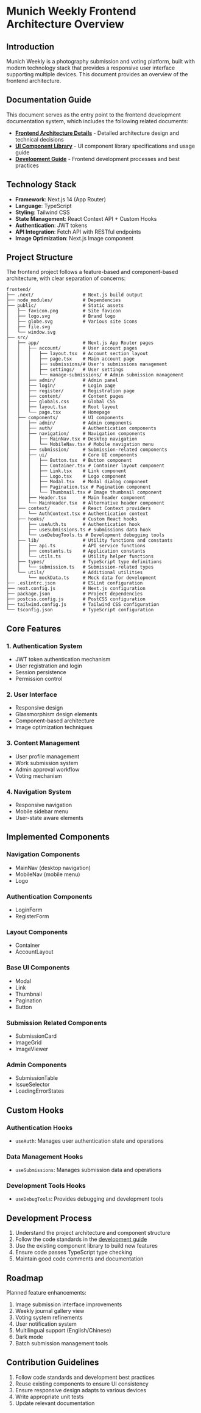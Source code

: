 # Munich Weekly Frontend Architecture Overview

## Introduction

Munich Weekly is a photography submission and voting platform, built with modern technology stack that provides a responsive user interface supporting multiple devices. This document provides an overview of the frontend architecture.

## Documentation Guide

This document serves as the entry point to the frontend development documentation system, which includes the following related documents:

- [**Frontend Architecture Details**](./frontend-architecture.md) - Detailed architecture design and technical decisions
- [**UI Component Library**](./ui-components.md) - UI component library specifications and usage guide
- [**Development Guide**](./dev-guide.md) - Frontend development processes and best practices

## Technology Stack

- **Framework**: Next.js 14 (App Router)
- **Language**: TypeScript
- **Styling**: Tailwind CSS
- **State Management**: React Context API + Custom Hooks
- **Authentication**: JWT tokens
- **API Integration**: Fetch API with RESTful endpoints
- **Image Optimization**: Next.js Image component

## Project Structure

The frontend project follows a feature-based and component-based architecture, with clear separation of concerns:

```
frontend/
├── .next/                  # Next.js build output
├── node_modules/           # Dependencies
├── public/                 # Static assets
│   ├── favicon.png         # Site favicon
│   ├── logo.svg            # Brand logo
│   ├── globe.svg           # Various site icons
│   ├── file.svg
│   └── window.svg
├── src/
│   ├── app/                # Next.js App Router pages
│   │   ├── account/        # User account pages
│   │   │   ├── layout.tsx  # Account section layout
│   │   │   ├── page.tsx    # Main account page
│   │   │   ├── submissions/# User's submissions management
│   │   │   ├── settings/   # User settings
│   │   │   └── manage-submissions/ # Admin submission management
│   │   ├── admin/          # Admin panel
│   │   ├── login/          # Login page
│   │   ├── register/       # Registration page
│   │   ├── content/        # Content pages
│   │   ├── globals.css     # Global CSS
│   │   ├── layout.tsx      # Root layout
│   │   └── page.tsx        # Homepage
│   ├── components/         # UI components
│   │   ├── admin/          # Admin components
│   │   ├── auth/           # Authentication components
│   │   ├── navigation/     # Navigation components
│   │   │   ├── MainNav.tsx # Desktop navigation
│   │   │   └── MobileNav.tsx # Mobile navigation menu
│   │   ├── submission/     # Submission-related components
│   │   ├── ui/             # Core UI components
│   │   │   ├── Button.tsx  # Button component
│   │   │   ├── Container.tsx # Container layout component
│   │   │   ├── Link.tsx    # Link component
│   │   │   ├── Logo.tsx    # Logo component
│   │   │   ├── Modal.tsx   # Modal dialog component
│   │   │   ├── Pagination.tsx # Pagination component
│   │   │   └── Thumbnail.tsx # Image thumbnail component
│   │   ├── Header.tsx      # Main header component
│   │   └── MainHeader.tsx  # Alternative header component
│   ├── context/            # React Context providers
│   │   └── AuthContext.tsx # Authentication context
│   ├── hooks/              # Custom React hooks
│   │   ├── useAuth.ts      # Authentication hook
│   │   ├── useSubmissions.ts # Submissions data hook
│   │   └── useDebugTools.ts # Development debugging tools
│   ├── lib/                # Utility functions and constants
│   │   ├── api.ts          # API service functions
│   │   ├── constants.ts    # Application constants
│   │   └── utils.ts        # Utility helper functions
│   ├── types/              # TypeScript type definitions
│   │   └── submission.ts   # Submission-related types
│   └── utils/              # Additional utilities
│       └── mockData.ts     # Mock data for development
├── .eslintrc.json          # ESLint configuration
├── next.config.js          # Next.js configuration
├── package.json            # Project dependencies
├── postcss.config.js       # PostCSS configuration
├── tailwind.config.js      # Tailwind CSS configuration
└── tsconfig.json           # TypeScript configuration
```

## Core Features

### 1. Authentication System

- JWT token authentication mechanism
- User registration and login
- Session persistence
- Permission control

### 2. User Interface

- Responsive design
- Glassmorphism design elements
- Component-based architecture
- Image optimization techniques

### 3. Content Management

- User profile management
- Work submission system
- Admin approval workflow
- Voting mechanism

### 4. Navigation System

- Responsive navigation
- Mobile sidebar menu
- User-state aware elements

## Implemented Components

### Navigation Components
- MainNav (desktop navigation)
- MobileNav (mobile menu)
- Logo

### Authentication Components
- LoginForm
- RegisterForm

### Layout Components
- Container
- AccountLayout

### Base UI Components
- Modal
- Link
- Thumbnail
- Pagination
- Button

### Submission Related Components
- SubmissionCard
- ImageGrid
- ImageViewer

### Admin Components
- SubmissionTable
- IssueSelector
- LoadingErrorStates

## Custom Hooks

### Authentication Hooks
- `useAuth`: Manages user authentication state and operations

### Data Management Hooks
- `useSubmissions`: Manages submission data and operations

### Development Tools Hooks
- `useDebugTools`: Provides debugging and development tools

## Development Process

1. Understand the project architecture and component structure
2. Follow the code standards in the [development guide](./dev-guide.md)
3. Use the existing component library to build new features
4. Ensure code passes TypeScript type checking
5. Maintain good code comments and documentation

## Roadmap

Planned feature enhancements:

1. Image submission interface improvements
2. Weekly journal gallery view
3. Voting system refinements
4. User notification system
5. Multilingual support (English/Chinese)
6. Dark mode
7. Batch submission management tools

## Contribution Guidelines

1. Follow code standards and development best practices
2. Reuse existing components to ensure UI consistency
3. Ensure responsive design adapts to various devices
4. Write appropriate unit tests
5. Update relevant documentation 